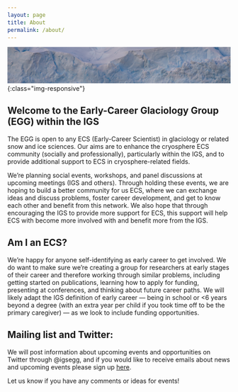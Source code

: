 ```yaml
---
layout: page
title: About
permalink: /about/
---
```

![A picture](assets/images/glacier_splash.jpg){:class="img-responsive"}

## Welcome to the Early-Career Glaciology Group (EGG) within the IGS

The EGG is open to any ECS (Early-Career Scientist) in glaciology or related snow and ice sciences. Our aims are to enhance the cryosphere ECS community (socially and professionally), particularly within the IGS, and to provide additional support to ECS in cryosphere-related fields. 

We’re planning social events, workshops, and panel discussions at upcoming meetings (IGS and others). Through holding these events, we are hoping to build a better community for us ECS, where we can exchange ideas and discuss problems, foster career development, and get to know each other and benefit from this network. We also hope that through encouraging the IGS to provide more support for ECS, this support will help ECS with become more involved with and benefit more from the IGS. 

## Am I an ECS?

We’re happy for anyone self-identifying as early career to get involved. We do want to make sure we’re creating a group for researchers at early stages of their career and therefore working through similar problems, including getting started on publications, learning how to apply for funding, presenting at conferences, and thinking about future career paths. We will likely adapt the IGS definition of early career — being in school or <6 years beyond a degree (with an extra year per child if you took time off to be the primary caregiver) — as we look to include funding opportunities. 

## Mailing list and Twitter:

We will post information about upcoming events and opportunities on Twitter through @igsegg, and if you would like to receive emails about news and upcoming events please sign up [here](../join).

Let us know if you have any comments or ideas for events!


